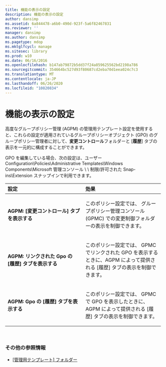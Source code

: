 ```yaml
---
title: 機能の表示の設定
description: 機能の表示の設定
author: dansimp
ms.assetid: 6a844478-a6b0-490d-923f-5a6f82467831
ms.reviewer: ''
manager: dansimp
ms.author: dansimp
ms.pagetype: mdop
ms.mktglfcycl: manage
ms.sitesec: library
ms.prod: w10
ms.date: 06/16/2016
ms.openlocfilehash: b147ab79872b5dd37f24a859625562bd2198a786
ms.sourcegitcommit: 354664bc527d93f80687cd2eba70d1eea024c7c3
ms.translationtype: MT
ms.contentlocale: ja-JP
ms.lasthandoff: 06/26/2020
ms.locfileid: "10820834"
---
```

# 機能の表示の設定


高度なグループポリシー管理 (AGPM) の管理用テンプレート設定を使用すると、これらの設定が適用されているグループポリシーオブジェクト (GPO) のグループポリシー管理者に対して、**変更コントロール**フォルダーと [**履歴**] タブの表示を一元的に構成することができます。

GPO を編集している場合、次の設定は、ユーザー Configuration\\Policies\\Administrative Templates\\Windows Components\\Microsoft 管理コンソール \ \ 制限/許可された Snap-ins\\Extension スナップインで利用できます。

<table>
<colgroup>
<col width="50%" />
<col width="50%" />
</colgroup>
<thead>
<tr class="header">
<th align="left">設定</th>
<th align="left">効果</th>
</tr>
</thead>
<tbody>
<tr class="odd">
<td align="left"><p><strong>AGPM: [変更コントロール] タブを表示する</strong></p></td>
<td align="left"><p>このポリシー設定では、 <strong> </strong> グループポリシー管理コンソール (GPMC) での変更制御フォルダーの表示を制御できます。</p></td>
</tr>
<tr class="even">
<td align="left"><p><strong>AGPM: リンクされた Gpo の [履歴] タブを表示する</strong></p></td>
<td align="left"><p>このポリシー設定では、 <strong> </strong> GPMC でリンクされた GPO を表示するときに、AGPM によって提供される [履歴] タブの表示を制御できます。</p></td>
</tr>
<tr class="odd">
<td align="left"><p><strong>AGPM: Gpo の [履歴] タブを表示する</strong></p></td>
<td align="left"><p>このポリシー設定では、 <strong> </strong> GPMC で GPO を表示したときに、AGPM によって提供される [履歴] タブの表示を制御できます。</p></td>
</tr>
</tbody>
</table>

 

### その他の参照情報

-   [[管理用テンプレート] フォルダー](administrative-templates-folder-agpm30ops.md)

 

 





